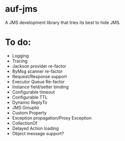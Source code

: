 # auf-jms
A JMS development library that tries its best to hide JMS.

# To do:
* Logging
* Tracing
* Jackson provider re-factor
* ByMsg scanner re-factor
* Request/Response support
* Executor Queue Re-factor
* Instance field/setter binding
* Configurable timeout
* Configurable TTL
* Dynamic ReplyTo
* JMS GroupId
* Custom Property
* Exception propagation/Proxy Exception
* CollectionOf
* Delayed Action loading
* Object message support?
